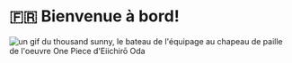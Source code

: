 # :fr: Bienvenue à bord!

![un gif du thousand sunny, le bateau de l'équipage au chapeau de paille de l'oeuvre One Piece d'Eiichirō Oda](https://media.giphy.com/media/IeOjczQqeoklW/giphy.gif)



<!--
**ChaBoxxHF/ChaBoxxHF** is a ✨ _special_ ✨ repository because its `README.md` (this file) appears on your GitHub profile.

Here are some ideas to get you started:

- 🔭 I’m currently working on ...
- 🌱 I’m currently learning ...
- 👯 I’m looking to collaborate on ...
- 🤔 I’m looking for help with ...
- 💬 Ask me about ...
- 📫 How to reach me: ...
- 😄 Pronouns: ...
- ⚡ Fun fact: ...
-->
